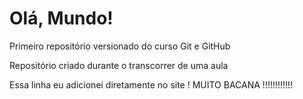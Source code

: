 # Olá, Mundo!
 Primeiro repositório versionado do curso Git e GitHub

 Repositório criado durante o transcorrer de uma aula
 
 Essa linha eu adicionei diretamente no site ! MUITO BACANA !!!!!!!!!!!!
